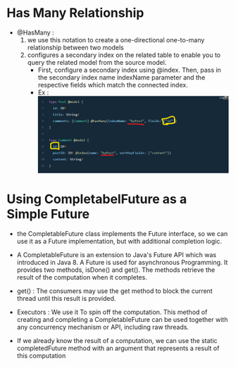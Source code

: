 # Has Many Relationship 

* @HasMany : 
    1. we use this notation to create a one-directional one-to-many relationship between two models 
    2. configures a secondary index on the related table to enable you to query the related model from the source model.
        * First, configure a secondary index using @index. Then, pass in the secondary index name indexName parameter and the respective fields which match the connected index.
        * Ex :  
             ![](image/indexAmplify.png)

# Using CompletabelFuture as a Simple Future

* the CompletableFuture class implements the Future interface, so we can use it as a Future implementation, but with additional completion logic.

* A CompletableFuture is an extension to Java's Future API which was introduced in Java 8. A Future is used for asynchronous Programming. It provides two methods, isDone() and get(). The methods retrieve the result of the computation when it completes.

* get() : The consumers may use the get method to block the current thread until this result is provided.

* Executors : We use it  To spin off the computation. This method of creating and completing a CompletableFuture can be used together with any concurrency mechanism or API, including raw threads.

* If we already know the result of a computation, we can use the static completedFuture method with an argument that represents a result of this computation
